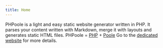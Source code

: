 ```yaml
---
title: Home
---
```

PHPoole is a light and easy static website generator written in PHP.
It parses your content written with Markdown, merge it with layouts and generates static HTML files.
PHPoole = [PHP](http://www.php.net) + [Poole](http://en.wikipedia.org/wiki/Strange_Case_of_Dr_Jekyll_and_Mr_Hyde#Mr._Poole)
Go to the [dedicated website](http://phpoole.org) for more details.

